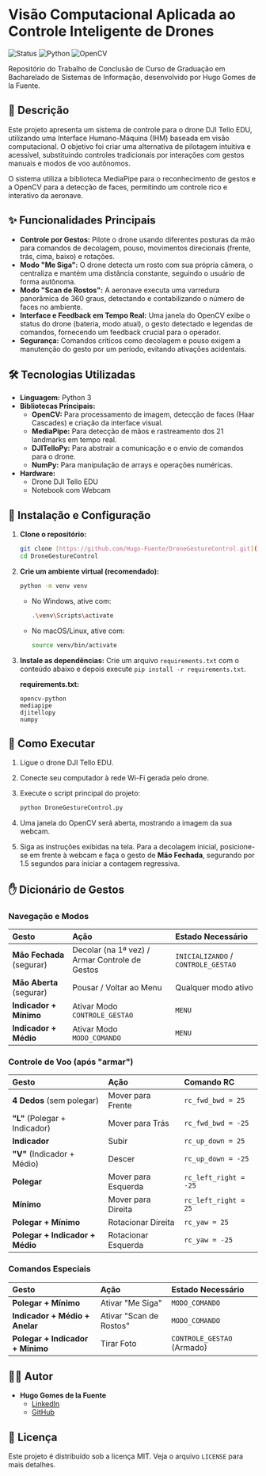 # Visão Computacional Aplicada ao Controle Inteligente de Drones

![Status](https://img.shields.io/badge/status-concluído-brightgreen)
![Python](https://img.shields.io/badge/Python-3.x-blue.svg)
![OpenCV](https://img.shields.io/badge/OpenCV-4.x-green.svg)

Repositório do Trabalho de Conclusão de Curso de Graduação em Bacharelado de Sistemas de Informação, desenvolvido por Hugo Gomes de la Fuente.

## 📝 Descrição

Este projeto apresenta um sistema de controle para o drone DJI Tello EDU, utilizando uma Interface Humano-Máquina (IHM) baseada em visão computacional. O objetivo foi criar uma alternativa de pilotagem intuitiva e acessível, substituindo controles tradicionais por interações com gestos manuais e modos de voo autônomos.

O sistema utiliza a biblioteca MediaPipe para o reconhecimento de gestos e a OpenCV para a detecção de faces, permitindo um controle rico e interativo da aeronave.

## ✨ Funcionalidades Principais

* **Controle por Gestos:** Pilote o drone usando diferentes posturas da mão para comandos de decolagem, pouso, movimentos direcionais (frente, trás, cima, baixo) e rotações.
* **Modo "Me Siga":** O drone detecta um rosto com sua própria câmera, o centraliza e mantém uma distância constante, seguindo o usuário de forma autônoma.
* **Modo "Scan de Rostos":** A aeronave executa uma varredura panorâmica de 360 graus, detectando e contabilizando o número de faces no ambiente.
* **Interface e Feedback em Tempo Real:** Uma janela do OpenCV exibe o status do drone (bateria, modo atual), o gesto detectado e legendas de comandos, fornecendo um feedback crucial para o operador.
* **Segurança:** Comandos críticos como decolagem e pouso exigem a manutenção do gesto por um período, evitando ativações acidentais.

## 🛠️ Tecnologias Utilizadas

* **Linguagem:** Python 3
* **Bibliotecas Principais:**
    * **OpenCV:** Para processamento de imagem, detecção de faces (Haar Cascades) e criação da interface visual.
    * **MediaPipe:** Para detecção de mãos e rastreamento dos 21 landmarks em tempo real.
    * **DJITelloPy:** Para abstrair a comunicação e o envio de comandos para o drone.
    * **NumPy:** Para manipulação de arrays e operações numéricas.
* **Hardware:**
    * Drone DJI Tello EDU 
    * Notebook com Webcam

## 🔧 Instalação e Configuração

1.  **Clone o repositório:**
    ```bash
    git clone [https://github.com/Hugo-Fuente/DroneGestureControl.git](https://github.com/Hugo-Fuente/DroneGestureControl.git)
    cd DroneGestureControl
    ```

2.  **Crie um ambiente virtual (recomendado):**
    ```bash
    python -m venv venv
    ```
    * No Windows, ative com:
        ```bash
        .\venv\Scripts\activate
        ```
    * No macOS/Linux, ative com:
        ```bash
        source venv/bin/activate
        ```

3.  **Instale as dependências:**
    Crie um arquivo `requirements.txt` com o conteúdo abaixo e depois execute `pip install -r requirements.txt`.

    **requirements.txt:**
    ```
    opencv-python
    mediapipe
    djitellopy
    numpy
    ```

## 🚀 Como Executar

1.  Ligue o drone DJI Tello EDU.
2.  Conecte seu computador à rede Wi-Fi gerada pelo drone.
3.  Execute o script principal do projeto:
    ```bash
    python DroneGestureControl.py
    ```

4.  Uma janela do OpenCV será aberta, mostrando a imagem da sua webcam.
5.  Siga as instruções exibidas na tela. Para a decolagem inicial, posicione-se em frente à webcam e faça o gesto de **Mão Fechada**, segurando por 1.5 segundos para iniciar a contagem regressiva.

## ✋ Dicionário de Gestos

### Navegação e Modos

| Gesto | Ação | Estado Necessário |
| :--- | :--- | :--- |
| **Mão Fechada** (segurar) | Decolar (na 1ª vez) / Armar Controle de Gestos | `INICIALIZANDO` / `CONTROLE_GESTAO` |
| **Mão Aberta** (segurar) | Pousar / Voltar ao Menu | Qualquer modo ativo |
| **Indicador + Mínimo** | Ativar Modo `CONTROLE_GESTAO` | `MENU` |
| **Indicador + Médio** | Ativar Modo `MODO_COMANDO` | `MENU` |

### Controle de Voo (após "armar")

| Gesto | Ação | Comando RC |
| :--- | :--- | :--- |
| **4 Dedos** (sem polegar) | Mover para Frente | `rc_fwd_bwd = 25` |
| **"L"** (Polegar + Indicador) | Mover para Trás | `rc_fwd_bwd = -25` |
| **Indicador** | Subir | `rc_up_down = 25` |
| **"V"** (Indicador + Médio) | Descer | `rc_up_down = -25` |
| **Polegar** | Mover para Esquerda | `rc_left_right = -25` |
| **Mínimo** | Mover para Direita | `rc_left_right = 25` |
| **Polegar + Mínimo** | Rotacionar Direita | `rc_yaw = 25` |
| **Polegar + Indicador + Médio** | Rotacionar Esquerda | `rc_yaw = -25` |

### Comandos Especiais

| Gesto | Ação | Estado Necessário |
| :--- | :--- | :--- |
| **Polegar + Mínimo** | Ativar "Me Siga" | `MODO_COMANDO` |
| **Indicador + Médio + Anelar**| Ativar "Scan de Rostos" | `MODO_COMANDO` |
| **Polegar + Indicador + Mínimo**| Tirar Foto | `CONTROLE_GESTAO` (Armado) |

## 👨‍💻 Autor

* **Hugo Gomes de la Fuente**
    * [LinkedIn](linkedin.com/in/hugo-fuente/)
    * [GitHub](github.com/Hugo-Fuente)

## 📄 Licença

Este projeto é distribuído sob a licença MIT. Veja o arquivo `LICENSE` para mais detalhes.

